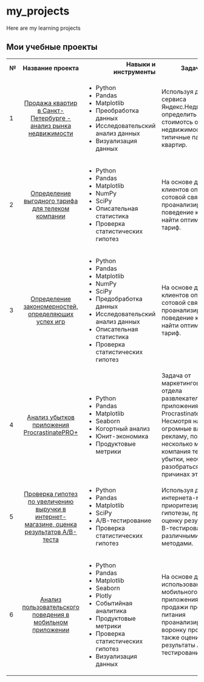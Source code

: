 # my_projects
Here are my learning projects
## Мои учебные проекты

<table>
  <tbody>
    <tr>
      <th>№</th>
      <th align="center">Название проекта</th>
      <th align="right">Навыки и инструменты</th>
      <th align="right">Задачи проекта</th>
    </tr>
    <tr>
      <td>1</td>
      <td align="center"><a href="https://github.com/karabanovaa/my_projects/tree/main/real_estate_SPb">Продажа квартир в Санкт-Петербурге - анализ рынка недвижимости</a></td>
      <td><ul>
          <li>Python</li>
          <li>Pandas</li>
          <li>Matplotlib</li>
          <li>Преобработка данных</li>
          <li>Исследовательский анализ данных</li>
          <li>Визуализация данных</li>
         </ul></td>
      <td>Используя данные сервиса Яндекс.Недвижимость определить рыночную стоимотсь объектов недвижимости и типичные параметры квартир.</td>
    </tr>
    <tr>
      <td>2</td>
      <td align="center"><a href="https://github.com/karabanovaa/my_projects/tree/main/telecom_rates">Определение выгодного тарифа для телеком компании</a></td>
      <td><ul>
          <li>Python</li>
          <li>Pandas</li>
          <li>Matplotlib</li>
          <li>NumPy</li>
          <li>SciPy</li>
          <li>Описательная статистика</li>
          <li>Проверка статистических гипотез</li>
         </ul></td>
      <td>На основе данных клиентов оператора сотовой связи проанализировать поведение клиентов и найти оптимальный тариф.</td>
    </tr>
    <tr>
      <td>3</td>
      <td align="center"><a href="https://github.com/karabanovaa/my_projects/tree/main/games_project">Определение закономерностей, определяющих успех игр</a></td>
      <td><ul>
          <li>Python</li>
          <li>Pandas</li>
          <li>Matplotlib</li>
          <li>NumPy</li>
          <li>SciPy</li>
          <li>Предобработка данных</li>
          <li>Исследовательский анализ данных</li>
          <li>Описательная статистика</li>
          <li>Проверка статистических гипотез</li>
         </ul></td>
      <td>На основе данных клиентов оператора сотовой связи проанализировать поведение клиентов и найти оптимальный тариф.</td>
    </tr>
    <tr>
      <td>4</td>
      <td align="center"><a href="https://github.com/karabanovaa/my_projects/tree/main/business_indicators">Анализ убытков приложения ProcrastinatePRO+</a></td>
      <td><ul>
          <li>Python</li>
          <li>Pandas</li>
          <li>Matplotlib</li>
          <li>Seaborn</li>
          <li>Когортный анализ</li>
          <li>Юнит-экономика</li>
          <li>Продуктовые метрики</li>
         </ul></td>
      <td>Задача от маркетингового отдела развлекательного приложения ProcrastinatePRO+. Несмотря на огромные вложения в рекламу, последние несколько месяцев компания           терпит убытки, необходимо разобраться в причинах этого.</td>
    </tr>
    <tr>
      <td>5</td>
      <td align="center"><a href="https://github.com/karabanovaa/my_projects/tree/main/ab_test">Проверка гипотез по увеличению выручки в интернет-магазине, оценка результатов А/В-теста</a></td>
      <td><ul>
          <li>Python</li>
          <li>Pandas</li>
          <li>Matplotlib</li>
          <li>SciPy</li>
          <li>А/В-тестирование</li>
          <li>Проверка статистических гипотез</li>
         </ul></td>
      <td>Используя данные интернета-магазина приоритезировать гипотезы, произвести оценку результатов А/В-тестирования различными методами.</td>
    </tr>
    <tr>
      <td>6</td>
      <td align="center"><a href="https://github.com/karabanovaa/my_projects/tree/main/users_behavior">Анализ пользовательского поведения в мобильном приложении</a></td>
      <td><ul>
          <li>Python</li>
          <li>Pandas</li>
          <li>Matplotlib</li>
          <li>Seaborn</li>
          <li>Plotly</li>
          <li>Событийная аналитика</li>
          <li>Продуктовые метрики</li>
          <li>Проверка статистических гипотез</li>
          <li>Визуализация данных</li>
         </ul></td>
      <td>На основе данных использования мобильного приложения для продажи продуктов питания проанализировать воронку продаж, а также оценить результаты А/А/В-    тестирования.</td>
    </tr>
   
  </tbody>
</table>
